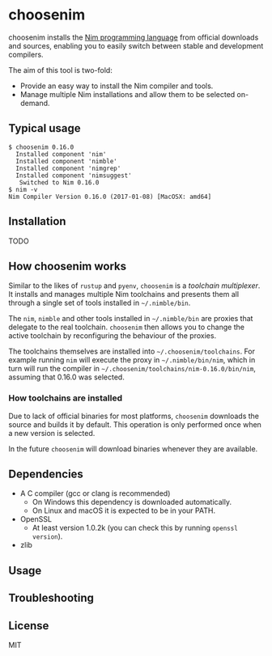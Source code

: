 # choosenim

choosenim installs the [Nim programming language](https://nim-lang.org) from
official downloads and sources, enabling you to easily switch between stable
and development compilers.

The aim of this tool is two-fold:

* Provide an easy way to install the Nim compiler and tools.
* Manage multiple Nim installations and allow them to be selected on-demand.

## Typical usage

```
$ choosenim 0.16.0
  Installed component 'nim'
  Installed component 'nimble'
  Installed component 'nimgrep'
  Installed component 'nimsuggest'
   Switched to Nim 0.16.0
$ nim -v
Nim Compiler Version 0.16.0 (2017-01-08) [MacOSX: amd64]
```

## Installation

TODO

## How choosenim works

Similar to the likes of ``rustup`` and ``pyenv``, ``choosenim`` is a
_toolchain multiplexer_.
It installs and manages multiple Nim toolchains and presents them all through
a single set of tools installed in ``~/.nimble/bin``.

The ``nim``, ``nimble`` and other tools installed in ``~/.nimble/bin`` are
proxies that delegate to the real toolchain. ``choosenim`` then allows you
to change the active toolchain by reconfiguring the behaviour of the proxies.

The toolchains themselves are installed into ``~/.choosenim/toolchains``. For
example running ``nim`` will execute the proxy in ``~/.nimble/bin/nim``, which
in turn will run the compiler in ``~/.choosenim/toolchains/nim-0.16.0/bin/nim``,
assuming that 0.16.0 was selected.

### How toolchains are installed

Due to lack of official binaries for most platforms, ``choosenim`` downloads
the source and builds it by default. This operation is only performed once
when a new version is selected.

In the future ``choosenim`` will download binaries whenever they are available.

## Dependencies

* A C compiler (gcc or clang is recommended)
  * On Windows this dependency is downloaded automatically.
  * On Linux and macOS it is expected to be in your PATH.
* OpenSSL
  * At least version 1.0.2k (you can check this by running ``openssl version``).
* zlib

## Usage

## Troubleshooting

## License

MIT